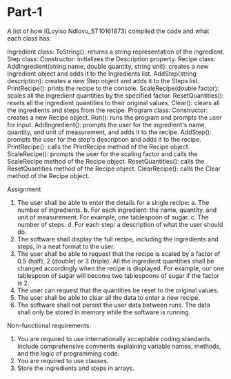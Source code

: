 # Part-1 
A list of how I(Loyiso Ndlovu_ST10161873) compiled the code and what each class has:

Ingredient class:
ToString(): returns a string representation of the ingredient.
Step class:
Constructor: initializes the Description property.
Recipe class:
AddIngredient(string name, double quantity, string unit): creates a new Ingredient object and adds it to the Ingredients list.
AddStep(string description): creates a new Step object and adds it to the Steps list.
PrintRecipe(): prints the recipe to the console.
ScaleRecipe(double factor): scales all the ingredient quantities by the specified factor.
ResetQuantities(): resets all the ingredient quantities to their original values.
Clear(): clears all the ingredients and steps from the recipe.
Program class:
Constructor: creates a new Recipe object.
Run(): runs the program and prompts the user for input.
AddIngredient(): prompts the user for the ingredient's name, quantity, and unit of measurement, and adds it to the recipe.
AddStep(): prompts the user for the step's description and adds it to the recipe.
PrintRecipe(): calls the PrintRecipe method of the Recipe object.
ScaleRecipe(): prompts the user for the scaling factor and calls the ScaleRecipe method of the Recipe object.
ResetQuantities(): calls the ResetQuantities method of the Recipe object.
ClearRecipe(): calls the Clear method of the Recipe object.


Assignment
1. The user shall be able to enter the details for a single recipe:
a. The number of ingredients.
b. For each ingredient: the name, quantity, and unit of measurement. For example, one
tablespoon of sugar.
c. The number of steps.
d. For each step: a description of what the user should do.
2. The software shall display the full recipe, including the ingredients and steps, in a neat 
format to the user.
3. The user shall be able to request that the recipe is scaled by a factor of 0.5 (half), 2 (double) 
or 3 (triple). All the ingredient quantities shall be changed accordingly when the recipe is 
displayed. For example, our one tablespoon of sugar will become two tablespoons of sugar 
if the factor is 2.
4. The user can request that the quantities be reset to the original values.
5. The user shall be able to clear all the data to enter a new recipe.
6. The software shall not persist the user data between runs. The data shall only be stored in 
memory while the software is running.

Non-functional requirements:
1. You are required to use internationally acceptable coding standards. Include 
comprehensive comments explaining variable names, methods, and the logic of 
programming code.
2. You are required to use classes. 
3. Store the ingredients and steps in arrays.
